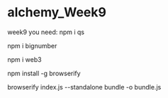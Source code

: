 # alchemy_Week9
week9
you need:
npm i qs

npm i bignumber

npm i web3

npm install -g browserify

browserify index.js --standalone bundle -o bundle.js
